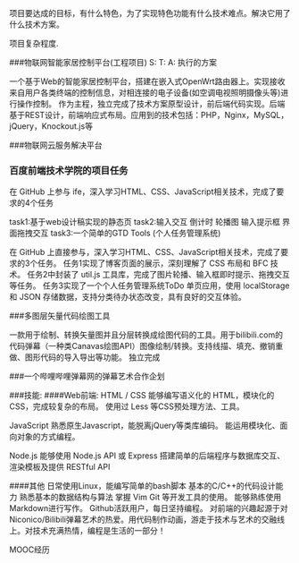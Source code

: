 项目要达成的目标，有什么特色，为了实现特色功能有什么技术难点。解决它用了什么技术方案。

项目复杂程度.

###物联网智能家居控制平台(工程项目)
S: 
T: 
A: 执行的方案

一个基于Web的智能家居控制平台，搭建在嵌入式OpenWrt路由器上。实现接收来自用户各类终端的控制信息，对相连接的电子设备(如空调电视照明摄像头等)进行操作控制。
作为主程，独立完成了技术方案原型设计，前后端代码实现。后端基于REST设计，前端响应式布局。应用到的技术包括：PHP，Nginx，MySQL，jQuery，Knockout.js等

###物联网云服务解决平台

### 百度前端技术学院的项目任务
在 GitHub 上参与 ife，深入学习HTML、CSS、JavaScript相关技术，完成了要求的4个任务

task1:基于web设计稿实现的静态页
task2:输入交互 倒计时 轮播图 输入提示框 界面拖拽交互
task3:一个简单的GTD Tools (个人任务管理系统)

在 GitHub 上直接参与，深入学习HTML、CSS、JavaScript相关技术，完成了要求的3个任务。
任务1实现了博客页面的展示，深刻理解了 CSS 布局和 BFC 技术。
任务2中封装了 util.js 工具库，完成了图片轮播、输入框即时提示、拖拽交互等任务。
任务3实现了一个个人任务管理系统ToDo 单页应用，使用 localStorage 和 JSON 存储数据，支持分类待办状态改变，具有良好的交互体验。

###多图层矢量代码绘图工具

一款用于绘制、转换矢量图并且分层转换成绘图代码的工具。用于bilibili.com的代码弹幕（一种类Canavas绘图API）图像绘制/转换。支持线描、填充、撤销重做、图形代码的导入导出等功能。
独立完成

###一个哔哩哔哩弹幕网的弹幕艺术合作企划


###技能:
####Web前端:
HTML / CSS
能够编写语义化的 HTML，模块化的 CSS，完成较复杂的布局。
使用过 Less 等CSS预处理方法、工具。

JavaScript
熟悉原生Javascript，能脱离jQuery等类库编码。
能运用模块化、面向对象的方式编程。

Node.js
能够使用 Node.js API 或 Express 搭建简单的后端程序与数据库交互、渲染模板及提供 RESTful API

####其他
日常使用Linux，能编写简单的bash脚本
基本的C/C++的代码设计能力
熟悉基本的数据结构与算法
掌握 Vim Git 等开发工具的使用。
能够熟练使用 Markdown进行写作。
Github活跃用户，每日坚持编程。
对前端的兴趣起源于对Niconico/Bilibili弹幕艺术的热爱。用代码制作动画，游走于技术与艺术的交融线上。对技术充满热情，编程是生活的一部分！

MOOC经历
